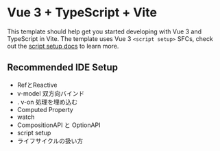 # Vue 3 + TypeScript + Vite

This template should help get you started developing with Vue 3 and TypeScript in Vite. The template uses Vue 3 `<script setup>` SFCs, check out the [script setup docs](https://v3.vuejs.org/api/sfc-script-setup.html#sfc-script-setup) to learn more.

## Recommended IDE Setup

- RefとReactive
-  v-model 双方向バインド
-  . v-on 処理を埋め込む
-  Computed Property
-  watch
-  CompositionAPI と OptionAPI
-  script setup
-  ライフサイクルの扱い方
